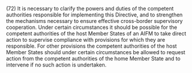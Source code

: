 (72) It is necessary to clarify the powers and duties of the competent authorities responsible for implementing this Directive, and to strengthen the mechanisms necessary to ensure effective cross-border supervisory cooperation. Under certain circumstances it should be possible for the competent authorities of the host Member States of an AIFM to take direct action to supervise compliance with provisions for which they are responsible. For other provisions the competent authorities of the host Member States should under certain circumstances be allowed to request action from the competent authorities of the home Member State and to intervene if no such action is undertaken.